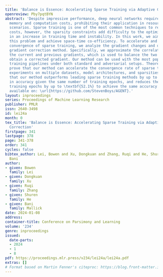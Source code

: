 ```yaml
---
title: 'Balance is Essence: Accelerating Sparse Training via Adaptive Gradient Correction'
openreview: Pby7pqtBYN
abstract: 'Despite impressive performance, deep neural networks require significant
  memory and computation costs, prohibiting their application in resource-constrained
  scenarios. Sparse training is one of the most common techniques to reduce these
  costs, however, the sparsity constraints add difficulty to the optimization, resulting
  in an increase in training time and instability. In this work, we aim to overcome
  this problem and achieve space-time co-efficiency. To accelerate and stabilize the
  convergence of sparse training, we analyze the gradient changes and develop an adaptive
  gradient correction method. Specifically, we approximate the correlation between
  the current and previous gradients, which is used to balance the two gradients to
  obtain a corrected gradient. Our method can be used with the most popular sparse
  training pipelines under both standard and adversarial setups. Theoretically, we
  prove that our method can accelerate the convergence rate of sparse training. Extensive
  experiments on multiple datasets, model architectures, and sparsities demonstrate
  that our method outperforms leading sparse training methods by up to \textbf{5.0%}
  in accuracy given the same number of training epochs, and reduces the number of
  training epochs by up to \textbf{52.1%} to achieve the same accuracy. Our code is
  available on: \url{https://github.com/StevenBoys/AGENT}.'
layout: inproceedings
series: Proceedings of Machine Learning Research
publisher: PMLR
issn: 2640-3498
id: lei24a
month: 0
tex_title: 'Balance is Essence: Accelerating Sparse Training via Adaptive Gradient
  Correction'
firstpage: 341
lastpage: 378
page: 341-378
order: 341
cycles: false
bibtex_author: Lei, Bowen and Xu, Dongkuan and Zhang, Ruqi and He, Shuren and Mallick,
  Bani
author:
- given: Bowen
  family: Lei
- given: Dongkuan
  family: Xu
- given: Ruqi
  family: Zhang
- given: Shuren
  family: He
- given: Bani
  family: Mallick
date: 2024-01-08
address:
container-title: Conference on Parsimony and Learning
volume: '234'
genre: inproceedings
issued:
  date-parts:
  - 2024
  - 1
  - 8
pdf: https://proceedings.mlr.press/v234/lei24a/lei24a.pdf
extras: []
# Format based on Martin Fenner's citeproc: https://blog.front-matter.io/posts/citeproc-yaml-for-bibliographies/
---
```

